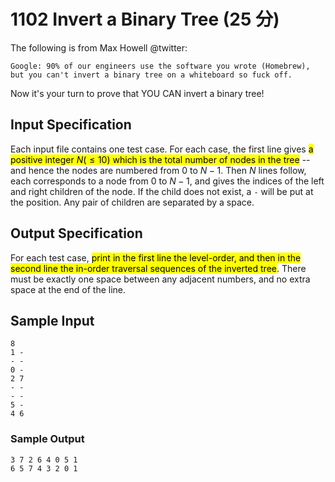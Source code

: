 # 1102 Invert a Binary Tree (25 分)

The following is from Max Howell @twitter:

    Google: 90% of our engineers use the software you wrote (Homebrew), but you can't invert a binary tree on a whiteboard so fuck off.

Now it's your turn to prove that YOU CAN invert a binary tree!

## Input Specification

Each input file contains one test case. For each case, the first line gives <mark>a positive integer $N (\le 10)$ which is the total number of nodes in the tree</mark> -- and hence the nodes are numbered from 0 to $N−1$. Then $N$ lines follow, each corresponds to a node from 0 to $N−1$, and gives the indices of the left and right children of the node. If the child does not exist, a `-` will be put at the position. Any pair of children are separated by a space.

## Output Specification

For each test case, <mark>print in the first line the level-order, and then in the second line the in-order traversal sequences of the inverted tree</mark>. There must be exactly one space between any adjacent numbers, and no extra space at the end of the line.

## Sample Input

    8
    1 -
    - -
    0 -
    2 7
    - -
    - -
    5 -
    4 6

### Sample Output

    3 7 2 6 4 0 5 1
    6 5 7 4 3 2 0 1
